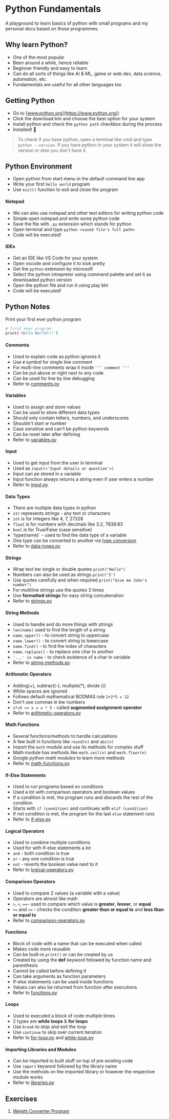 # Python Fundamentals

A playground to learn basics of python with small programs and my personal docs based on those programmes.

## Why learn Python?

- One of the most popular
- Been around a while, hence reliable
- Beginner friendly and easy to learn
- Can do all sorts of things like AI & ML, game or web dev, data science, automation, etc.
- Fundamentals are useful for all other languages too

## Getting Python

- Go to [www.python.org](https://www.python.org/)
- Click the download btn and choose the best option for your system
- Install python and check the `python path` checkbox during the process
- Installed! 🚀

> To check if you have python, open a terminal like cmd and type `python --version`. If you have python in your system it will show the version or else you don't have it

## Python Environment

- Open python from start menu in the default command line app
- Write your first `hello world` program
- Use `exit()` function to exit and close the program

#### Notepad

- We can also use notepad and other text editors for writing python code
- Simple open notepad and write some python code
- Save the file with `.py` extension which stands for python
- Open terminal and type `python <saved file's full path>`
- Code will be executed!

#### IDEs

- Get an IDE like VS Code for your system
- Open vscode and configure it to look pretty
- Get the `python` extension by microsoft
- Select the python intrepreter using command palette and set it as downloaded python version
- Open the python file and run it using play btn
- Code will be executed!

## Python Notes

Print your first ever python program

```bash
# first ever program
print('Hello World!!!')
```

#### Comments

- Used to explain code as python ignores it
- Use `#` symbol for single line comment
- For multi-line comments wrap it inside `''' comment '''`
- Can be put above or right next to any code
- Can be used for line by line debugging
- Refer to [comments.py](./comments.py)

#### Variables

- Used to assign and store values
- Can be used to store different data types
- Should only contain letters, numbers, and underscores
- Shouldn't start w number
- Case sensitive and can't be python keywords
- Can be reset later after defining
- Refer to [variables.py](./variables.py)

#### Input

- Used to get input from the user in terminal
- Used as `input(<'Input details or question'>)`
- Input can pe stored in a variable
- Input function always returns a string even if user enters a number
- Refer to [input.py](./input.py)

#### Data Types

- There are multiple data types in python
- `str` represents strings - any text or characters
- `int` is for integers like 4, 7, 27328
- `float` is for numbers with decimals like 3.2, 7839.83
- `bool` is for True/False (case sensitive)
- 'type(name)` - used to find the data type of a variable
- One type can be converted to another via [type conversion](./type-conversion.py)
- Refer to [data-types.py](./data-types.py)

#### Strings

- Wrap text bw single or double quotes `print("Hello")`
- Numbers can also be used as strings `print('5')`
- Use quotes carefully and when required `print("Give me John's number")`
- For multiline strings use the quotes 3 times
- Use **formatted strings** for easy string concatenation
- Refer to [strings.py](./strings.py)

#### String Methods

- Used to handle and do more things with strings
- `len(name)` used to find the length of a string
- `name.upper()` - to convert string to uppercase
- `name.lower()` - to convert string to lowercase
- `name.find()` - to find the index of characters
- `name.replace()` - to replace one char to another
- `'...' in name` - to check existence of a char in variable
- Refer to [string-methods.py](./string-methods.py)

#### Arithmetic Operators

- Adding(+), subtract(-), multiple(\*), divide (/)
- White spaces are ignored
- Follows default mathematical BODMAS rule `2+2*5 = 12`
- Don't use commas in bw numbers
- `x*=5 => x = x * 5` - called **augmented assignment operator**
- Refer to [arithmetic-operators.py](./arithmetic-operators.py)

#### Math Functions

- Several functions/methods to handle calculations
- A few built in functions like `round(n)` and `abs(n)`
- Import the `math` module and use its methods for complex stuff
- Math module has methods like `math.ceil(n)` and `math.floor(n)`
- Google _python <version> math modules_ to learn more methods
- Refer to [math-functions.py](./math-functions.py)

#### If-Else Statements

- Used to run programs based on conditions
- Used a lot with comparison operators and boolean values
- If a condition is met, the program runs and discards the rest of the condition
- Starts with `if (condition)` and continues with `elif (condition)`
- If not condition is met, the program for the last `else` statement runs
- Refer to [if-else.py](./if-else.py)

#### Logical Operators

- Used to combine multiple conditions
- Used for with if-else statements a lot
- `and` - both condition is true
- `or` - any one condition is true
- `not` - reverts the boolean value next to it
- Refer to [logical-operators.py](./logical-operators.py)

#### Comparison Operators

- Used to compare 2 values (a variable with a value)
- Operators are almost like math
- `>`, `<`, `==`- used to compare which value is **greater**, **lesser**, or **equal**
- `>=` and `<=` - checks the condition **greater than or equal to** and **less than or equal to**
- Refer to [comparison-operators.py](./comparison-operators.py)

#### Functions

- Block of code with a name that can be executed when called
- Makes code more reusable
- Can be built-in `print()` or can be created by us
- Created by using the **def** keyword followed by function name and parenthesis
- Cannot be called before defining it
- Can take arguments as function parameters
- If-else statements can be used inside functions
- Values can also be returned from function after executions
- Refer to [functions.py](./functions.py)

#### Loops

- Used to executed a block of code multiple times
- 2 types are **while loops** & **for loops**
- Use `break` to stop and exit the loop
- Use `continue` to skip over current iteration
- Refer to [for-loop.py](./for-loop.py) and [while-loop.py](./while-loop.py)

#### Importing Libraries and Modules

- Can be imported to built stuff on top of pre existing code
- Use `import` keyword followed by the library name
- Use the methods on the imported library or however the respective module works
- Refer to [libraries.py](./libraries.py)

## Exercises

1. [Weight Converter Program](./exercises/weight-converter.py)
